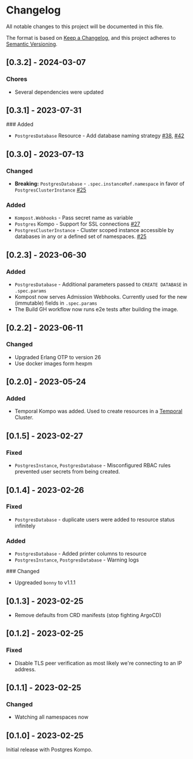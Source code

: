 # Changelog

All notable changes to this project will be documented in this file.

The format is based on [Keep a Changelog](https://keepachangelog.com/en/1.0.0/),
and this project adheres to [Semantic Versioning](https://semver.org/spec/v2.0.0.html).

## [0.3.2] - 2024-03-07

### Chores

- Several dependencies were updated

## [0.3.1] - 2023-07-31

### Added

- `PostgresDatabase` Resource - Add database naming strategy [#38](https://github.com/mruoss/kompost/pull/38), [#42](https://github.com/mruoss/kompost/pull/42)

## [0.3.0] - 2023-07-13

### Changed

- **Breaking:** `PostgresDatabase` - `.spec.instanceRef.namespace` in favor of `PostgresClusterInstance` [#25](https://github.com/mruoss/kompost/pull/25)

### Added

- `Kompost.Webhooks` - Pass secret name as variable
- `Postgres` Kompo - Support for SSL connections [#27](https://github.com/mruoss/kompost/pull/27)
- `PostgresClusterInstance` - Cluster scoped instance accessible by databases in any or a defined set of namespaces. [#25](https://github.com/mruoss/kompost/pull/25)

## [0.2.3] - 2023-06-30

### Added

- `PostgresDatabase` - Additional parameters passed to `CREATE DATABASE` in `.spec.params`
- Kompost now serves Admission Webhooks. Currently used for the new (immutable) fields in `.spec.params`
- The Build GH workflow now runs e2e tests after building the image.

## [0.2.2] - 2023-06-11

### Changed

- Upgraded Erlang OTP to version 26
- Use docker images form hexpm

## [0.2.0] - 2023-05-24

### Added

- Temporal Kompo was added. Used to create resources in a [Temporal](https://temporal.io) Cluster.

## [0.1.5] - 2023-02-27

### Fixed

- `PostgresInstance`, `PostgresDatabase` - Misconfigured RBAC rules prevented user secrets from being created.

## [0.1.4] - 2023-02-26

### Fixed

- `PostgresDatabase` - duplicate users were added to resource status infinitely

### Added

- `PostgresDatabase` - Added printer columns to resource
- `PostgresInstance`, `PostgresDatabase` - Warning logs

### Changed

- Upgreaded `bonny` to v1.1.1

## [0.1.3] - 2023-02-25

- Remove defaults from CRD manifests (stop fighting ArgoCD)

## [0.1.2] - 2023-02-25

### Fixed

- Disable TLS peer verification as most likely we're connecting to an IP address.

## [0.1.1] - 2023-02-25

### Changed

- Watching all namespaces now

## [0.1.0] - 2023-02-25

Initial release with Postgres Kompo.

##
